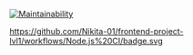 [![Maintainability](https://api.codeclimate.com/v1/badges/a99a88d28ad37a79dbf6/maintainability)](https://codeclimate.com/github/codeclimate/codeclimate/maintainability)

https://github.com/Nikita-01/frontend-project-lvl1/workflows/Node.js%20CI/badge.svg
